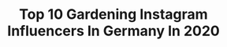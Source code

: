 ---
title: Top 10 Gardening Instagram Influencers In Germany In 2020
description: >-
  Find top gardening Instagram influencers in Germany in 2020. Most popular hashtags: #gardening #giveaway #streetstyle #thankful.
platform: Instagram
profiles:
  - username: "_neon_beige_"
    fullname: >-
      ben
    location: "Germany"
    followers: 14002
    engagement: 978
    commentsToLikes: 0.020760
    id: ck5zwtkrw6qpy0i14q0l6c3mv
    verified: false
    hashtags: "#schreberg, #ceramics, #teapot, #allineedisahug"
  - username: "himlajord"
    fullname: >-
      Helena Holmgren
    location: "Germany"
    followers: 21129
    engagement: 339
    commentsToLikes: 0.049617
    id: ckaoyad6dgo0t0i78958wtqaz
    verified: false
    hashtags: "#physochlaina, #majv, #sibiriskhundtandslilja, #greenhouse"
  - username: "kateshyggehome"
    fullname: >-
      Kates Hygge Home
    location: "Germany"
    followers: 56974
    engagement: 302
    commentsToLikes: 0.012110
    id: ck14kqsarqul20i19c0odb20w
    verified: false
    hashtags: "#ikeadeutschland, #svaln, #bedroominspo, #flur"
  - username: "mrs.mende"
    fullname: >-
      FASHION & LIFESTYLE
    location: "Germany"
    followers: 16225
    engagement: 853
    commentsToLikes: 0.285538
    id: ck6tp22eahejq0j717acfy48r
    verified: false
    hashtags: "#nails, #momblogger, #officeoutfit, #posterdesign"
  - username: "joweil_official"
    fullname: >-
      Jo Weil
    location: "Germany"
    followers: 50864
    engagement: 696
    commentsToLikes: 0.037049
    id: ck14igpcjfb8w0i19n10uoqvl
    verified: true
    hashtags: "#skudi, #intothewoods, #poolday, #sunnysunday"
  - username: "sinaensonadora"
    fullname: >-
      ✮  🎀  𝒮𝒾𝓃𝒶  🎀  ✮
    location: "Germany"
    followers: 11417
    engagement: 996
    commentsToLikes: 0.111638
    id: ck136gwg76fvx0i19ne3h4qba
    verified: false
    hashtags: "#quoteoftheday, #angel, #goodvibes, #accessories"
  - username: "kim.donato.official"
    fullname: >-
      Kim Donato
    location: "Germany"
    followers: 14215
    engagement: 636
    commentsToLikes: 0.075884
    id: ck5bwr286m8ut0i111ewgka1a
    verified: false
    hashtags: "#famimytime, #friendshipgoals, #daddy, #familyday"
  - username: "petra0203"
    fullname: >-
      Petra M-D
    location: "Germany"
    followers: 4101
    engagement: 2403
    commentsToLikes: 0.050318
    id: ck14iajf2eg0z0i19tnm72als
    verified: false
    hashtags: "#jardin, #eyeweardesign, #lestropiziennes, #sainttropez"
  - username: "_family_moments_"
    fullname: >-
      Nadjaᴴᴬᴾᴾᵞ ᗰOᗰ ᴼᶠ3 ♡
    location: "Germany"
    followers: 3152
    engagement: 2359
    commentsToLikes: 0.079632
    id: ck8tde0342zcr0j78cunu5j1k
    verified: false
    hashtags: "#helloinstagram, #flowerpower, #littlesunshine, #terasse"
  - username: "p_a_u_l_z_i_m_m_e_r"
    fullname: >-
      🔴 P A U L▪️Z I M M E R 🔴
    location: "Germany"
    followers: 63269
    engagement: 301
    commentsToLikes: 0.042583
    id: ck8tctk3l0mi40j78m0pjvnrs
    verified: false
    hashtags: "#downtown, #legs, #selfie, #losangelesactor"
---